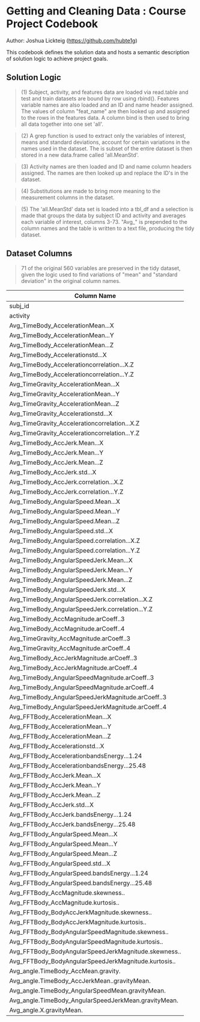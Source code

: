 Getting and Cleaning Data : Course Project Codebook
=====================================
Author: Joshua Lickteig (https://github.com/hubte1g)

This codebook defines the solution data and hosts a semantic description of solution logic to achieve project goals.



Solution Logic
--------------------------
> (1) Subject, activity, and features data are loaded via read.table and test and train datasets are bound by row using rbind(). Features variable names are also loaded and an ID and name header assigned. The values of column "feat_name" are then looked up and assigned to the rows in the features data. A column bind is then used to bring all data together into one set 'all'.

> (2) A grep function is used to extract only the variables of interest, means and standard deviations, account for certain variations in the names used in the dataset. The is subset of the entire dataset is then stored in a new data.frame called 'all.MeanStd'.

> (3) Activity names are then loaded and ID and name column headers assigned. The names are then looked up and replace the ID's in the dataset.

> (4) Substitutions are made to bring more meaning to the measurement columns in the dataset.

> (5) The 'all.MeanStd' data set is loaded into a tbl_df and a selection is made that groups the data by subject ID and activity and averages each variable of interest, columns 3-73. "Avg_" is prepended to the column names and the table is written to a text file, producing the tidy dataset.


Dataset Columns
--------------------------
> 71 of the original 560 variables are preserved in the tidy dataset, given the logic used to find variations of "mean" and "standard deviation" in the original column names.

Column Name |
----------------------------------------------- |
subj_id |
activity |
Avg_TimeBody_AccelerationMean...X |
Avg_TimeBody_AccelerationMean...Y |
Avg_TimeBody_AccelerationMean...Z |
Avg_TimeBody_Accelerationstd...X |
Avg_TimeBody_Accelerationcorrelation...X.Z |
Avg_TimeBody_Accelerationcorrelation...Y.Z |
Avg_TimeGravity_AccelerationMean...X |
Avg_TimeGravity_AccelerationMean...Y |
Avg_TimeGravity_AccelerationMean...Z | 
Avg_TimeGravity_Accelerationstd...X |
Avg_TimeGravity_Accelerationcorrelation...X.Z |
Avg_TimeGravity_Accelerationcorrelation...Y.Z |
Avg_TimeBody_AccJerk.Mean...X |
Avg_TimeBody_AccJerk.Mean...Y |
Avg_TimeBody_AccJerk.Mean...Z |
Avg_TimeBody_AccJerk.std...X |
Avg_TimeBody_AccJerk.correlation...X.Z |
Avg_TimeBody_AccJerk.correlation...Y.Z |
Avg_TimeBody_AngularSpeed.Mean...X |
Avg_TimeBody_AngularSpeed.Mean...Y |
Avg_TimeBody_AngularSpeed.Mean...Z |
Avg_TimeBody_AngularSpeed.std...X |
Avg_TimeBody_AngularSpeed.correlation...X.Z |
Avg_TimeBody_AngularSpeed.correlation...Y.Z |
Avg_TimeBody_AngularSpeedJerk.Mean...X |
Avg_TimeBody_AngularSpeedJerk.Mean...Y |
Avg_TimeBody_AngularSpeedJerk.Mean...Z |
Avg_TimeBody_AngularSpeedJerk.std...X |
Avg_TimeBody_AngularSpeedJerk.correlation...X.Z |
Avg_TimeBody_AngularSpeedJerk.correlation...Y.Z |
Avg_TimeBody_AccMagnitude.arCoeff..3 |
Avg_TimeBody_AccMagnitude.arCoeff..4 |
Avg_TimeGravity_AccMagnitude.arCoeff..3 |
Avg_TimeGravity_AccMagnitude.arCoeff..4 |
Avg_TimeBody_AccJerkMagnitude.arCoeff..3 |
Avg_TimeBody_AccJerkMagnitude.arCoeff..4 |
Avg_TimeBody_AngularSpeedMagnitude.arCoeff..3 |
Avg_TimeBody_AngularSpeedMagnitude.arCoeff..4 |
Avg_TimeBody_AngularSpeedJerkMagnitude.arCoeff..3 |
Avg_TimeBody_AngularSpeedJerkMagnitude.arCoeff..4 |
Avg_FFTBody_AccelerationMean...X |
Avg_FFTBody_AccelerationMean...Y |
Avg_FFTBody_AccelerationMean...Z |
Avg_FFTBody_Accelerationstd...X |
Avg_FFTBody_AccelerationbandsEnergy...1.24 |
Avg_FFTBody_AccelerationbandsEnergy...25.48 |
Avg_FFTBody_AccJerk.Mean...X |
Avg_FFTBody_AccJerk.Mean...Y |
Avg_FFTBody_AccJerk.Mean...Z |
Avg_FFTBody_AccJerk.std...X |
Avg_FFTBody_AccJerk.bandsEnergy...1.24 |
Avg_FFTBody_AccJerk.bandsEnergy...25.48 |
Avg_FFTBody_AngularSpeed.Mean...X |
Avg_FFTBody_AngularSpeed.Mean...Y |
Avg_FFTBody_AngularSpeed.Mean...Z |
Avg_FFTBody_AngularSpeed.std...X |
Avg_FFTBody_AngularSpeed.bandsEnergy...1.24 |
Avg_FFTBody_AngularSpeed.bandsEnergy...25.48 |
Avg_FFTBody_AccMagnitude.skewness.. |
Avg_FFTBody_AccMagnitude.kurtosis.. |
Avg_FFTBody_BodyAccJerkMagnitude.skewness.. |
Avg_FFTBody_BodyAccJerkMagnitude.kurtosis.. |
Avg_FFTBody_BodyAngularSpeedMagnitude.skewness.. |
Avg_FFTBody_BodyAngularSpeedMagnitude.kurtosis.. |
Avg_FFTBody_BodyAngularSpeedJerkMagnitude.skewness.. |
Avg_FFTBody_BodyAngularSpeedJerkMagnitude.kurtosis.. |
Avg_angle.TimeBody_AccMean.gravity. |
Avg_angle.TimeBody_AccJerkMean..gravityMean. |
Avg_angle.TimeBody_AngularSpeedMean.gravityMean. |
Avg_angle.TimeBody_AngularSpeedJerkMean.gravityMean. |
Avg_angle.X.gravityMean. |


